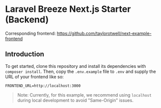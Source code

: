 # Laravel Breeze Next.js Starter (Backend)

Corresponding frontend: https://github.com/taylorotwell/next-example-frontend

## Introduction

To get started, clone this repository and install its dependencies with `composer install`. Then, copy the `.env.example` file to `.env` and supply the URL of your frontend like so:

```
FRONTEND_URL=http://localhost:3000
```

> Note: Currently, for this example, we recommend using `localhost` during local development to avoid "Same-Origin" issues.
